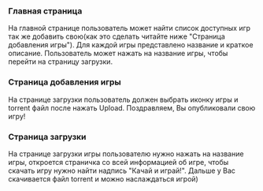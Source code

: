 ### Главная страница

На главной странице пользователь может найти список доступных игр так же добавить
свою(как это сделать читайте ниже "Страница добавления игры"). 
Для каждой игры представлено название и краткое описание.
Пользователь может нажать на название игры, чтобы перейти на страницу загрузки.

### Страница добавления игры

На странице загрузки пользователь должен выбрать иконку игры и torrent файл
после нажать Upload. Поздравляем, Вы опубликовали свою игру!

### Страница загрузки

На странице загрузки игры пользователю нужно нажать на название игры, откроется страничка 
со всей информацией об игре, чтобы скачать игру нужно найти надпись "Качай и играй!".
Дальше у Вас скачивается файл torrent и можно наслаждаться игрой)
